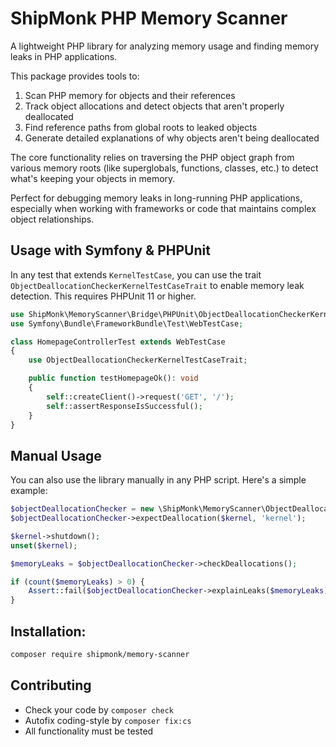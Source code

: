 # ShipMonk PHP Memory Scanner

A lightweight PHP library for analyzing memory usage and finding memory leaks in PHP applications.

This package provides tools to:

1. Scan PHP memory for objects and their references
2. Track object allocations and detect objects that aren't properly deallocated
3. Find reference paths from global roots to leaked objects
4. Generate detailed explanations of why objects aren't being deallocated

The core functionality relies on traversing the PHP object graph from various memory roots (like superglobals, functions, classes, etc.) to detect what's keeping your objects in memory.

Perfect for debugging memory leaks in long-running PHP applications, especially when working with frameworks or code that maintains complex object relationships.


## Usage with Symfony & PHPUnit

In any test that extends `KernelTestCase`, you can use the trait `ObjectDeallocationCheckerKernelTestCaseTrait` to enable memory leak detection. This requires PHPUnit 11 or higher.

```php
use ShipMonk\MemoryScanner\Bridge\PHPUnit\ObjectDeallocationCheckerKernelTestCaseTrait;
use Symfony\Bundle\FrameworkBundle\Test\WebTestCase;

class HomepageControllerTest extends WebTestCase
{
    use ObjectDeallocationCheckerKernelTestCaseTrait;

    public function testHomepageOk(): void
    {
        self::createClient()->request('GET', '/');
        self::assertResponseIsSuccessful();
    }
}
```


## Manual Usage

You can also use the library manually in any PHP script. Here's a simple example:

```php
$objectDeallocationChecker = new \ShipMonk\MemoryScanner\ObjectDeallocationChecker();
$objectDeallocationChecker->expectDeallocation($kernel, 'kernel');

$kernel->shutdown();
unset($kernel);

$memoryLeaks = $objectDeallocationChecker->checkDeallocations();

if (count($memoryLeaks) > 0) {
    Assert::fail($objectDeallocationChecker->explainLeaks($memoryLeaks));
}
```


## Installation:

```sh
composer require shipmonk/memory-scanner
```

## Contributing
- Check your code by `composer check`
- Autofix coding-style by `composer fix:cs`
- All functionality must be tested

